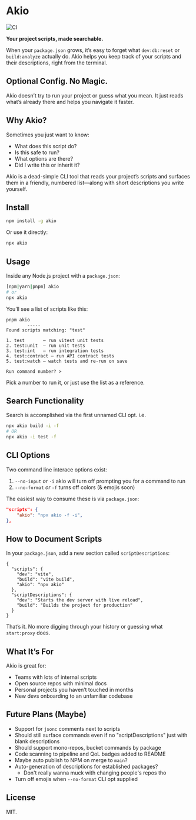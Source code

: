 # Akio

![CI](https://github.com/okizame/akio/actions/workflows/ci.yml/badge.svg)

**Your project scripts, made searchable.**

When your `package.json` grows, it’s easy to forget what `dev:db:reset` or `build:analyze` actually do.
Akio helps you keep track of your scripts and their descriptions, right from the terminal.

## Optional Config. No Magic.

Akio doesn’t try to run your project or guess what you mean.
It just reads what’s already there and helps you navigate it faster.

## Why Akio?

Sometimes you just want to know:

* What does this script do?
* Is this safe to run?
* What options are there?
* Did I write this or inherit it?

Akio is a dead-simple CLI tool that reads your project’s scripts and surfaces them in a friendly, numbered list—along with short descriptions you write yourself.

## Install

```bash
npm install -g akio
```

Or use it directly:

```bash
npx akio
```

## Usage
Inside any Node.js project with a `package.json`:

```bash
[npm|yarn|pnpm] akio
# or
npx akio
```

You’ll see a list of scripts like this:
```
pnpm akio
        -----
Found scripts matching: "test"

1. test       — run vitest unit tests
2. test:unit  — run unit tests
3. test:int   — run integration tests
4. test:contract — run API contract tests
5. test:watch — watch tests and re-run on save

Run command number? >
```

Pick a number to run it, or just use the list as a reference.

## Search Functionality
Search is accomplished via the first unnamed CLI opt. i.e. 
```bash
npx akio build -i -f 
# OR
npx akio -i test -f
```

## CLI Options
Two command line interace options exist:
1. `--no-input` _or_ `-i` akio will turn off prompting you for a command to run
2. `--no-format` _or_ `-f` turns off colors (& emojis soon)

The easiest way to consume these is via `package.json`:
```json
"scripts": {
    "akio": "npx akio -f -i",
},
```

## How to Document Scripts

In your `package.json`, add a new section called `scriptDescriptions`:

```jsonc
{
  "scripts": {
    "dev": "vite",
    "build": "vite build",
    "akio": "npx akio"
  },
  "scriptDescriptions": {
    "dev": "Starts the dev server with live reload",
    "build": "Builds the project for production"
  }
}
```

That’s it. No more digging through your history or guessing what `start:proxy` does.

## What It’s For

Akio is great for:

* Teams with lots of internal scripts
* Open source repos with minimal docs
* Personal projects you haven’t touched in months
* New devs onboarding to an unfamiliar codebase

## Future Plans (Maybe)

* Support for `jsonc` comments next to scripts
* Should still surface commands even if no "scriptDescriptions" just with blank descriptions
* Should support mono-repos, bucket commands by package
* Code scanning to pipeline and QoL badges added to README
* Maybe auto publish to NPM on merge to `main`?
* Auto-generation of descriptions for established packages?
  * Don't really wanna muck with changing people's repos tho 
* Turn off emojis when `--no-format` CLI opt supplied

## License

MIT.
